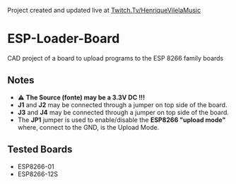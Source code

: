 Project created and updated live at  [Twitch.Tv/HenriqueVilelaMusic](https://twitch.tv/henriquevilelamusic)

# ESP-Loader-Board
CAD project of a board to upload programs to the ESP 8266 family boards

## Notes
- :warning: **The Source (fonte) may be a 3.3V DC !!!**
- **J1** and **J2** may be connected through a jumper on top side of the board. 
- **J3** and **J4** may be connected through a jumper on top side of the board. 
- The **JP1** jumper is used to enable/disable the **ESP8266 "upload mode"** where, connect to the GND, is the Upload Mode.
 

## Tested Boards
- ESP8266-01
- ESP8266-12S

